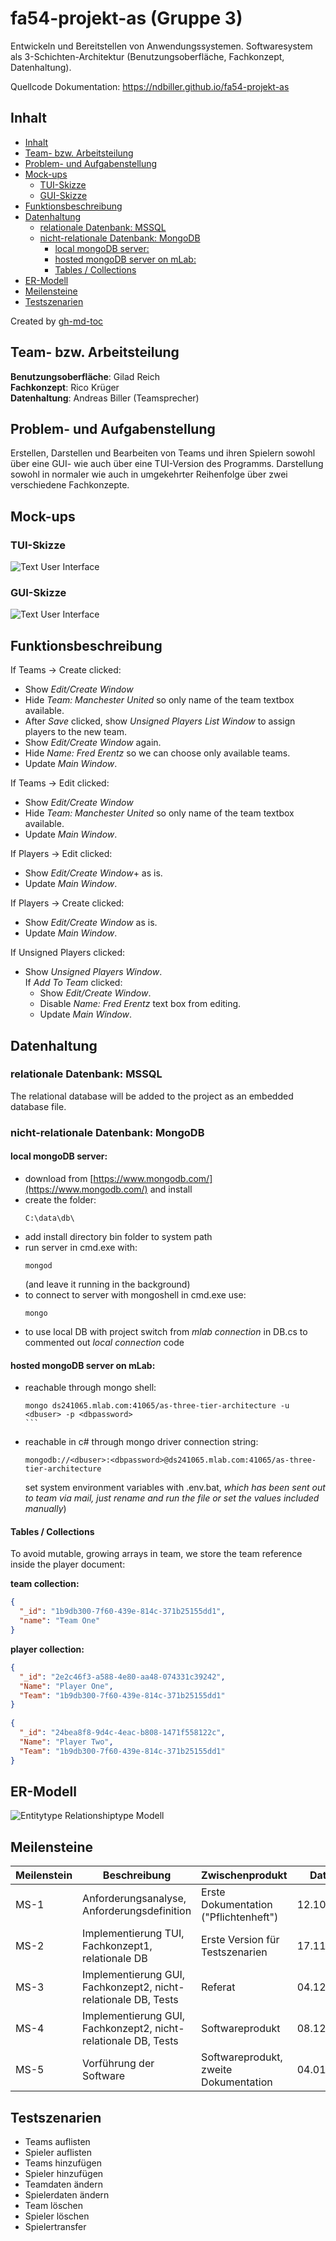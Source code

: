 # fa54-projekt-as (Gruppe 3)

Entwickeln und Bereitstellen von Anwendungssystemen. Softwaresystem als 3-Schichten-Architektur (Benutzungsoberfläche, Fachkonzept, Datenhaltung).

Quellcode Dokumentation:
https://ndbiller.github.io/fa54-projekt-as

## Inhalt

* [Inhalt](#inhalt)
* [Team\- bzw\. Arbeitsteilung](#team--bzw-arbeitsteilung)
* [Problem\- und Aufgabenstellung](#problem--und-aufgabenstellung)
* [Mock\-ups](#mock-ups)
  * [TUI\-Skizze](#tui-skizze)
  * [GUI\-Skizze](#gui-skizze)
* [Funktionsbeschreibung](#funktionsbeschreibung)
* [Datenhaltung](#datenhaltung)
  * [relationale Datenbank: MSSQL](#relationale-datenbank-mssql)
  * [nicht\-relationale Datenbank: MongoDB](#nicht-relationale-datenbank-mongodb)
    * [local mongoDB server:](#local-mongodb-server)
    * [hosted mongoDB server on mLab:](#hosted-mongodb-server-on-mlab)
    * [Tables / Collections](#tables--collections)
* [ER\-Modell](#er-modell)
* [Meilensteine](#meilensteine)
* [Testszenarien](#testszenarien)

Created by [gh-md-toc](https://github.com/ekalinin/github-markdown-toc.go)

## Team- bzw. Arbeitsteilung

**Benutzungsoberfläche**: Gilad Reich  
**Fachkonzept**: Rico Krüger  
**Datenhaltung**: Andreas Biller (Teamsprecher)  

## Problem- und Aufgabenstellung

Erstellen, Darstellen und Bearbeiten von Teams und ihren Spielern sowohl über eine GUI- wie auch über eine TUI-Version des Programms. Darstellung sowohl in normaler wie auch in umgekehrter Reihenfolge über zwei verschiedene Fachkonzepte.  

## Mock-ups

### TUI-Skizze

![Text User Interface](/pictures/TUI_Mockup.png)

### GUI-Skizze

![Text User Interface](/pictures/GUI_Mockup.png)

## Funktionsbeschreibung

If Teams -> Create clicked:  
- Show *Edit/Create Window*  
- Hide *Team: Manchester United* so only name of the team textbox available.  
- After *Save* clicked, show *Unsigned Players List Window* to assign players to the new team.  
- Show *Edit/Create Window* again.  
- Hide *Name: Fred Erentz* so we can choose only available teams.  
- Update *Main Window*.  

If Teams -> Edit clicked:  
- Show *Edit/Create Window*  
- Hide *Team: Manchester United* so only name of the team textbox available.  
- Update *Main Window*.  

If Players -> Edit clicked:  
- Show *Edit/Create Window*+ as is.  
- Update *Main Window*.  

If Players -> Create clicked:  
- Show *Edit/Create Window* as is.  
- Update *Main Window*.  

If Unsigned Players clicked:  
- Show *Unsigned Players Window*.  
  If *Add To Team* clicked:  
  - Show *Edit/Create Window*.  
  - Disable *Name: Fred Erentz* text box from editing.  
  - Update *Main Window*.  

## Datenhaltung

### relationale Datenbank: MSSQL

The relational database will be added to the project as an embedded database file.  

### nicht-relationale Datenbank: MongoDB

#### local mongoDB server:

- download from [https://www.mongodb.com/](https://www.mongodb.com/) and install  
- create the folder:  
  ```shell
  C:\data\db\
  ```
- add install directory bin folder to system path  
- run server in cmd.exe with:  
  ```shell
  mongod
  ```
  (and leave it running in the background)  
- to connect to server with mongoshell in cmd.exe use:  
  ```shell
  mongo
  ```
- to use local DB with project switch from *mlab connection* in DB.cs to commented out *local connection* code  

#### hosted mongoDB server on mLab:

- reachable through mongo shell:  
  ````shell
  mongo ds241065.mlab.com:41065/as-three-tier-architecture -u <dbuser> -p <dbpassword>
  ```
- reachable in c# through mongo driver connection string:  
  ```shell
  mongodb://<dbuser>:<dbpassword>@ds241065.mlab.com:41065/as-three-tier-architecture
  ```
  set system environment variables with .env.bat, *which has been sent out to team via mail, just rename and run the file or set the values included manually*)  
  
#### Tables / Collections

To avoid mutable, growing arrays in team, we store the team reference inside the player document:  

**team collection:**  

```json
{
  "_id": "1b9db300-7f60-439e-814c-371b25155dd1",
  "name": "Team One"
}
```

**player collection:**  

```json
{
  "_id": "2e2c46f3-a588-4e80-aa48-074331c39242",
  "Name": "Player One",
  "Team": "1b9db300-7f60-439e-814c-371b25155dd1"
}
  
{
  "_id": "24bea8f8-9d4c-4eac-b808-1471f558122c",
  "Name": "Player Two",
  "Team": "1b9db300-7f60-439e-814c-371b25155dd1"
}
```

## ER-Modell

![Entitytype Relationshiptype Modell](/pictures/ER_Model.png)

## Meilensteine

**Meilenstein** | **Beschreibung** | **Zwischenprodukt** | **Datum**
--- | --- | --- | --- 
MS-1 | Anforderungsanalyse, Anforderungsdefinition | Erste Dokumentation ("Pflichtenheft") | 12.10.2017
MS-2 | Implementierung TUI, Fachkonzept1, relationale DB | Erste Version für Testszenarien | 17.11.2017
MS-3 | Implementierung GUI, Fachkonzept2, nicht-relationale DB, Tests | Referat | 04.12.2017
MS-4 | Implementierung GUI, Fachkonzept2, nicht-relationale DB, Tests | Softwareprodukt | 08.12.2017
MS-5 | Vorführung der Software | Softwareprodukt, zweite Dokumentation | 04.01.2018

## Testszenarien

- Teams auflisten
- Spieler auflisten
- Teams hinzufügen
- Spieler hinzufügen
- Teamdaten ändern
- Spielerdaten ändern
- Team löschen
- Spieler löschen
- Spielertransfer
